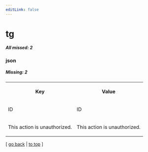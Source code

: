 ```yaml
---
editLink: false
---
```


# tg

##### All missed: 2


### json

##### Missing: 2

<table width="100%">
<tr><th width="50%">

Key

</th><th width="50%">

Value

</th></tr>
<tr><td width="50%">

ID

</td><td width="50%">

ID

</td></tr>
<tr><td width="50%">

This action is unauthorized.

</td><td width="50%">

This action is unauthorized.

</td></tr>
</table>

[ [go back](../status.md) | [to top](#) ]

